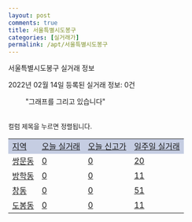 ```yaml
---
layout: post
comments: true
title: 서울특별시도봉구
categories: [실거래가]
permalink: /apt/서울특별시도봉구
---
```


서울특별시도봉구 실거래 정보

2022년 02월 14일 등록된 실거래 정보: 0건

<!--<script async src="https://pagead2.googlesyndication.com/pagead/js/adsbygoogle.js?client=ca-pub-3485438051770037"
 crossorigin="anonymous"></script>-->

<script type="text/javascript">
  google.charts.load('current', {'packages':['corechart']});
  google.charts.setOnLoadCallback(drawChart);

  function drawChart() {
    var data = google.visualization.arrayToDataTable([['거래일', '매매', '전월세', '전매'], ['21-01', 0, 2, 0], ['21-02', 194, 342, 0], ['21-03', 175, 417, 0], ['21-04', 193, 328, 0], ['21-05', 208, 366, 0], ['21-06', 196, 350, 0], ['21-07', 212, 393, 0], ['21-08', 141, 355, 0], ['21-09', 85, 293, 0], ['21-10', 100, 355, 0], ['21-11', 48, 277, 0], ['21-12', 38, 333, 0], ['22-01', 22, 295, 0], ['22-02', 1, 83, 0]]);

    var options = {
      title: '최근 1년간 유형별 거래량 추이',
      legend: { position: 'bottom' }
    };

    setTimeout(function() {
        var chart = new google.visualization.LineChart(document.getElementById('columnchart_material'));
        chart.draw(data, (options));
        document.getElementById('loading').style.display = 'none';
        var dayLabel = (new Date()).getDay();
        if (dayLabel < 2) {
            sorttable.innerSortFunction.apply(document.getElementById('week'), []);
            sorttable.innerSortFunction.apply(document.getElementById('week'), []);        
        }
        else {
            sorttable.innerSortFunction.apply(document.getElementById('today'), []);
            sorttable.innerSortFunction.apply(document.getElementById('today'), []);
        }
    }, 200);

  }
</script>

<div id="loading" style="z-index:20; display: block; margin-left: 35px">"그래프를 그리고 있습니다"</div>
<div id="columnchart_material" style="width: 95%; margin-left: -35px; display: block"></div>
<!--<div style="width: 95%; margin-left: -35px; display: block">
      <script async src="https://pagead2.googlesyndication.com/pagead/js/adsbygoogle.js?client=ca-pub-3485438051770037"
          crossorigin="anonymous"></script>
      <ins class="adsbygoogle"
          style="display:block"
          data-ad-format="fluid"
          data-ad-layout-key="-fb+5w+4e-db+86"
          data-ad-client="ca-pub-3485438051770037"
          data-ad-slot="1827090281"></ins>
      <script>
          (adsbygoogle = window.adsbygoogle || []).push({});
      </script>
</div>-->
<br>

<font size='small' style='font-size: small;'>컬럼 제목을 누르면 정렬됩니다.</font>
<table class="sortable">
  <tr style='background-color: rgba(114, 132, 186,0.4);'>
    <td id="region"><a href="#">지역</a></td>
    <td id="today"><a href="#">오늘 실거래</a></td>
    <td id="today_new"><a href="#">오늘 신고가</a></td>
    <td id="week"><a href="#">일주일 실거래</a></td>
  </tr>

  
  <tr class="item">
    <td><a href="서울특별시도봉구쌍문동">쌍문동</a></td>
    <td><a href="서울특별시도봉구쌍문동">0</a></td>
    <td><a href="서울특별시도봉구쌍문동">0</a></td>
    <td><a href="서울특별시도봉구쌍문동">20</a></td>
  </tr>
    

  <tr class="item">
    <td><a href="서울특별시도봉구방학동">방학동</a></td>
    <td><a href="서울특별시도봉구방학동">0</a></td>
    <td><a href="서울특별시도봉구방학동">0</a></td>
    <td><a href="서울특별시도봉구방학동">11</a></td>
  </tr>
    

  <tr class="item">
    <td><a href="서울특별시도봉구창동">창동</a></td>
    <td><a href="서울특별시도봉구창동">0</a></td>
    <td><a href="서울특별시도봉구창동">0</a></td>
    <td><a href="서울특별시도봉구창동">51</a></td>
  </tr>
    

  <tr class="item">
    <td><a href="서울특별시도봉구도봉동">도봉동</a></td>
    <td><a href="서울특별시도봉구도봉동">0</a></td>
    <td><a href="서울특별시도봉구도봉동">0</a></td>
    <td><a href="서울특별시도봉구도봉동">11</a></td>
  </tr>
    


</table>


    